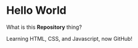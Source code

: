 <h1>Hello World</h1>
What is this <b>Repository</b> thing?

Learning HTML, CSS, and Javascript,
now GitHub!


